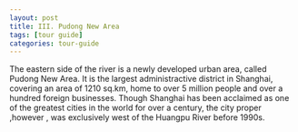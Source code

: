 ```yaml
---
layout: post
title: III. Pudong New Area    
tags: [tour guide]
categories: tour-guide
---
```


The eastern side of the river is a newly developed urban area, called Pudong New Area. It is the largest administractive district in Shanghai, covering an area of 1210 sq.km, home to over 5 million people and over a hundred foreign businesses. Though Shanghai has  been acclaimed as one of the greatest cities in the world for over a century, the city proper ,however , was exclusively west of the Huangpu River before 1990s.

